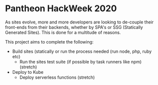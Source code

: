 # Pantheon HackWeek 2020

As sites evolve, more and more developers are looking to de-couple their front-ends from their backends, whether by SPA's or SSG (Statically Generated Sites). This is done for a multitude of reasons.

This project aims to complete the following:
- Build sites (statically or run the process needed (run node, php, ruby etc)
  - Run the sites test suite (if possible by task runners like npm) (stretch)
- Deploy to Kube
	- Deploy serverless functions (stretch)
